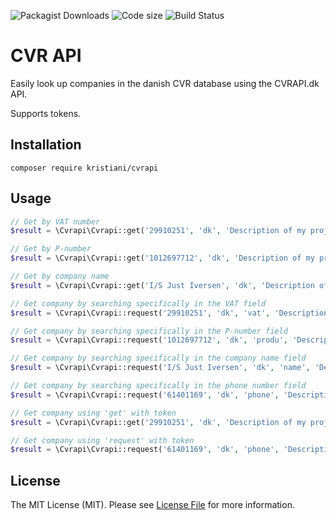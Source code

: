 ![Packagist Downloads](https://img.shields.io/packagist/dt/KristianI/cvrapi)
![Code size](https://img.shields.io/github/languages/code-size/JustIversen/cvrapi)
![Build Status](https://img.shields.io/github/actions/workflow/status/JustIversen/cvrapi/php.yml)

# CVR API

Easily look up companies in the danish CVR database using the CVRAPI.dk API.

Supports tokens.

## Installation

`composer require kristiani/cvrapi`

## Usage

```php
// Get by VAT number
$result = \Cvrapi\Cvrapi::get('29910251', 'dk', 'Description of my project');

// Get by P-number
$result = \Cvrapi\Cvrapi::get('1012697712', 'dk', 'Description of my project');

// Get by company name
$result = \Cvrapi\Cvrapi::get('I/S Just Iversen', 'dk', 'Description of my project');

// Get company by searching specifically in the VAT field
$result = \Cvrapi\Cvrapi::request('29910251', 'dk', 'vat', 'Description of my project');

// Get company by searching specifically in the P-number field
$result = \Cvrapi\Cvrapi::request('1012697712', 'dk', 'produ', 'Description of my project');

// Get company by searching specifically in the company name field
$result = \Cvrapi\Cvrapi::request('I/S Just Iversen', 'dk', 'name', 'Description of my project');

// Get company by searching specifically in the phone number field
$result = \Cvrapi\Cvrapi::request('61401169', 'dk', 'phone', 'Description of my project');

// Get company using 'get' with token
$result = \Cvrapi\Cvrapi::get('29910251', 'dk', 'Description of my project', 'secret-token');

// Get company using 'request' with token
$result = \Cvrapi\Cvrapi::request('61401169', 'dk', 'phone', 'Description of my project', 'secret-token');
```

## License
The MIT License (MIT). Please see [License File](LICENSE) for more information.
